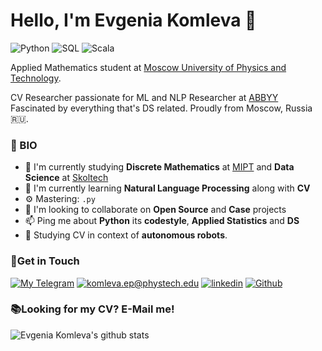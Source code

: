 # Hello, I'm Evgenia Komleva 👋

![Python](https://img.shields.io/badge/-python:%20expert-ffdc7c?logo=python&style=for-the-badge&logoWidth=30&suffix=expert&logoColor=white)
![SQL](https://img.shields.io/badge/data%20science:%20expert-ffaa67?&logo=postgresql&style=for-the-badge&logoWidth=30&suffix=expert)
![Scala](https://img.shields.io/badge/-С/C++:%20intermediate-da674a?logo=scala&style=for-the-badge&logoWidth=30&suffix=expert&logoColor=white)

Applied Mathematics student at [Moscow University of Physics and Technology](https://mipt.ru/english/).

CV Researcher passionate for ML and NLP Researcher at [ABBYY](https://www.abbyy.com/)\
Fascinated by everything that's DS related. Proudly from Moscow, Russia 🇷🇺.


### 👾 BIO

- 🔭 I'm currently studying **Discrete Mathematics** at [MIPT](https://mipt.ru/english/) and **Data Science** at [Skoltech](https://www.skoltech.ru/en/)
- 🌱 I'm currently learning **Natural Language Processing** along with **CV**
- ⚙️ Mastering: `.py`
- 👯 I'm looking to collaborate on **Open Source** and **Case** projects
- 📫 Ping me about **Python** its **codestyle**, **Applied Statistics** and **DS**
- 🚗 Studying CV in context of **autonomous robots**. 
### 📧Get in Touch

[![My Telegram](https://img.shields.io/badge/-My%20telegram-2b4d59?&style=for-the-badge&logo=telegram&logoColor=white)](https://t.me/komochek0)  [![komleva.ep@phystech.edu](https://img.shields.io/badge/my_email%20-%23E62B1E.svg?&style=for-the-badge&logo=mail.ru&logoColor=white&color=ffdc7c)](mailto:zhestov.ea@phystech.edu) [![linkedin](https://img.shields.io/badge/linkedin%20-%230077B5.svg?&style=for-the-badge&logo=linkedin&logoColor=white&color=ffaa67)](https://www.linkedin.com/in/evgenia-komleva-51081118a/) [![Github](https://img.shields.io/badge/-Github-da674a?&style=for-the-badge&logo=github&logoColor=white)](https://github.com/EvgeniaKomleva)

### 📚Looking for my CV? E-Mail me!

![Evgenia Komleva's github stats](https://github-readme-stats.vercel.app/api?username=EvgeniaKomleva&show_icons=true&hide_border=true)
